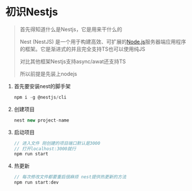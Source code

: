 # 初识Nestjs

> 首先得知道什么是Nestjs，它是用来干什么的
>
> Nest (NestJS) 是一个用于构建高效、可扩展的[Node.js](https://nodejs.org/)服务器端应用程序的框架。它是渐进式的并且完全支持TS也可以使用纯JS
>
> 对比其他框架Nestjs支持async/awat还支持TS
>
> 所以前提是先装上nodejs

1. 首先要安装nest的脚手架

   ```js
   npm i -g @nestjs/cli
   ```

   

2. 创建项目

   ```js
   nest new project-name
   ```

   

3. 启动项目

   ```js
   // 进入文件 刚创建的项目端口默认是3000
   // 打开localhost:3000就行
   npm run start
   ```

   

4. 热更新

   ```js
   // 每次修改文件都要重启很麻烦 nest提供热更新的方法
   npm run start:dev
   ```

   